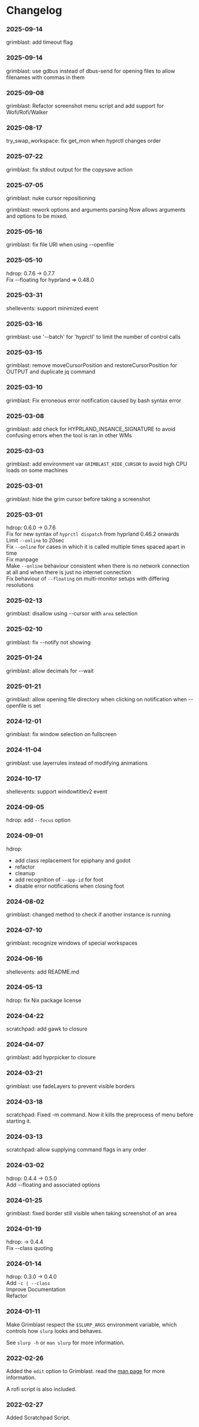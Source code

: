 # Changelog

### 2025-09-14

grimblast: add timeout flag

### 2025-09-14

grimblast: use gdbus instead of dbus-send for opening files to allow filenames with commas in them

### 2025-09-08

grimblast: Refactor screenshot menu script and add support for Wofi/Rofi/Walker

### 2025-08-17

try_swap_workspace: fix get_mon when hyprctl changes order

### 2025-07-22

grimblast: fix stdout output for the copysave action

### 2025-07-05

grimblast: nuke cursor repositioning

grimblast: rework options and arguments parsing Now allows arguments and options to be mixed.

### 2025-05-16

grimblast: fix file URI when using --openfile

### 2025-05-10

hdrop: 0.7.6 -> 0.7.7\
Fix --floating for hyprland => 0.48.0

### 2025-03-31

shellevents: support minimized event

### 2025-03-16

grimblast: use '--batch' for 'hyprctl' to limit the number of control calls

### 2025-03-15

grimblast: remove moveCursorPosition and restoreCursorPosition for OUTPUT and duplicate jq command

### 2025-03-10

grimblast: Fix erroneous error notification caused by bash syntax error

### 2025-03-08

grimblast: add check for HYPRLAND_INSANCE_SIGNATURE to avoid confusing errors when the tool is ran in other WMs

### 2025-03-03

grimblast: add environment var `GRIMBLAST_HIDE_CURSOR` to avoid high CPU loads on some machines

### 2025-03-01

grimblast: hide the grim cursor before taking a screenshot

### 2025-03-01

hdrop: 0.6.0 -> 0.7.6\
Fix for new syntax of `hyprctl dispatch` from hyprland 0.46.2 onwards\
Limit `--online` to 20sec\
Fix `--online` for cases in which it is called multiple times spaced apart in time\
Fix manpage\
Make `--online` behaviour consistent when there is no network connection at all and when there is just no internet connection\
Fix behaviour of `--floating` on multi-monitor setups with differing resolutions

### 2025-02-13

grimblast: disallow using --cursor with `area` selection

### 2025-02-10

grimblast: fix --notify not showing

### 2025-01-24

grimblast: allow decimals for --wait

### 2025-01-21

grimblast: allow opening file directory when clicking on notification when --openfile is set

### 2024-12-01

grimblast: fix window selection on fullscreen

### 2024-11-04

grimblast: use layerrules instead of modifying animations

### 2024-10-17

shellevents: support windowtitlev2 event

### 2024-09-05

hdrop: add `--focus` option

### 2024-09-01

hdrop:

- add class replacement for epiphany and godot
- refactor
- cleanup
- add recognition of `--app-id` for foot
- disable error notifications when closing foot

### 2024-08-02

grimblast: changed method to check if another instance is running

### 2024-07-10

grimblast: recognize windows of special workspaces

### 2024-06-16

shellevents: add README.md

### 2024-05-13

hdrop: fix Nix package license

### 2024-04-22

scratchpad: add gawk to closure

### 2024-04-07

grimblast: add hyprpicker to closure

### 2024-03-21

grimblast: use fadeLayers to prevent visible borders

### 2024-03-18

scratchpad: Fixed -m command. Now it kills the preprocess of menu before
starting it.

### 2024-03-13

scratchpad: allow supplying command flags in any order

### 2024-03-02

hdrop: 0.4.4 -> 0.5.0\
Add --floating and associated options

### 2024-01-25

grimblast: fixed border still visible when taking screenshot of an area

### 2024-01-19

hdrop: -> 0.4.4\
Fix --class quoting

### 2024-01-14

hdrop: 0.3.0 -> 0.4.0\
Add `-c | --class`\
Improve Documentation\
Refactor

### 2024-01-11

Make Grimblast respect the `$SLURP_ARGS` environment variable, which controls
how `slurp` looks and behaves.

See `slurp -h` or `man slurp` for more information.

### 2022-02-26

Added the `edit` option to Grimblast. read the
[man page](grimblast/grimblast.1.scd) for more information.

A rofi script is also included.

### 2022-02-27

Added Scratchpad Script.
